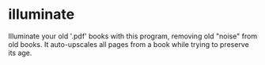 # illuminate
Illuminate your old '.pdf' books with this program, removing old "noise" from old books. It auto-upscales all pages from a book while trying to preserve its age.
